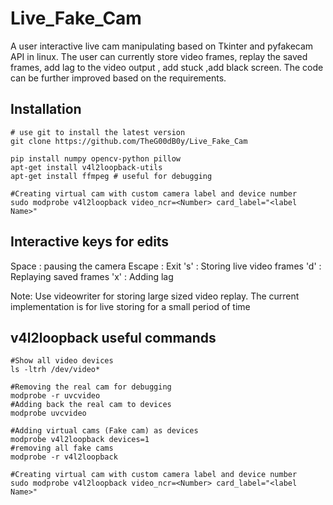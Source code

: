 # Live_Fake_Cam
A user interactive live cam manipulating based on Tkinter and pyfakecam API in linux. The user can currently store video frames, replay the saved frames, add lag to the video output , add stuck ,add black screen. The code can be further improved based on the requirements. 

## Installation

```
# use git to install the latest version
git clone https://github.com/TheG00dB0y/Live_Fake_Cam

pip install numpy opencv-python pillow
apt-get install v4l2loopback-utils
apt-get install ffmpeg # useful for debugging

#Creating virtual cam with custom camera label and device number
sudo modprobe v4l2loopback video_ncr=<Number> card_label="<label Name>"

```

## Interactive keys for edits
Space     : pausing the camera
Escape    : Exit 
's'       : Storing live video frames
'd'       : Replaying saved frames
'x'       : Adding lag
  
Note: Use videowriter for storing large sized video replay. The current implementation is for live storing for a small period of time
## v4l2loopback useful commands


```
#Show all video devices
ls -ltrh /dev/video*

#Removing the real cam for debugging
modprobe -r uvcvideo
#Adding back the real cam to devices
modprobe uvcvideo

#Adding virtual cams (Fake cam) as devices
modprobe v4l2loopback devices=1
#removing all fake cams
modprobe -r v4l2loopback

#Creating virtual cam with custom camera label and device number
sudo modprobe v4l2loopback video_ncr=<Number> card_label="<label Name>"

```
